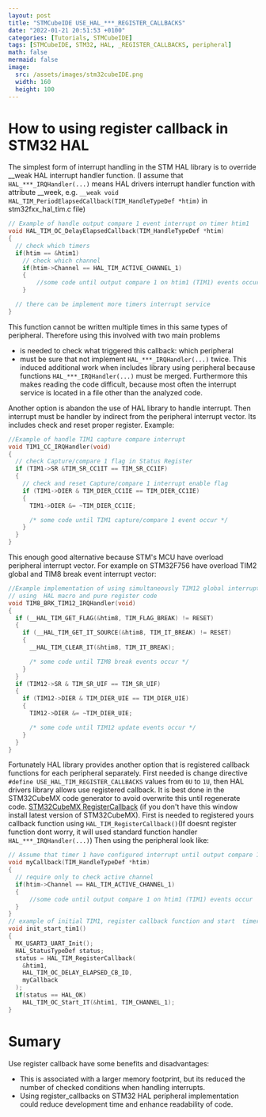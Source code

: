 ```yaml
---
layout: post
title: "STMCubeIDE USE_HAL_***_REGISTER_CALLBACKS"
date: "2022-01-21 20:51:53 +0100"
categories: [Tutorials, STMCubeIDE]
tags: [STMCubeIDE, STM32, HAL, _REGISTER_CALLBACKS, peripheral]
math: false
mermaid: false
image:
  src: /assets/images/stm32cubeIDE.png
  width: 160
  height: 100
---
```

# How to using register callback in STM32 HAL
The simplest form of interrupt handling in the STM HAL library is to override __weak HAL interrupt handler function. (I assume that ```HAL_***_IRQHandler(...)``` means HAL drivers interrupt handler function with attribute __week, e.g. ```__weak void HAL_TIM_PeriodElapsedCallback(TIM_HandleTypeDef *htim)``` in stm32fxx_hal_tim.c file)
```c
// Example of handle output compare 1 event interrupt on timer htim1
void HAL_TIM_OC_DelayElapsedCallback(TIM_HandleTypeDef *htim)
{
  // check which timers
  if(htim == &htim1)
    // check which channel
    if(htim->Channel == HAL_TIM_ACTIVE_CHANNEL_1)
    {
        //some code until output compare 1 on htim1 (TIM1) events occur
    }

  // there can be implement more timers interrupt service
}
```
This function cannot be written multiple times in this same types of peripheral. Therefore using this involved with two main problems
* is needed to check what triggered this callback: which peripheral
* must be sure that not implement ```HAL_***_IRQHandler(...)``` twice. This induced additional work when includes library using peripheral because functions ```HAL_***_IRQHandler(...)``` must be merged. Furthermore this makes reading the code difficult, because most often the interrupt service is located in a file other than the analyzed code.

Another option is abandon the use of HAL library to handle interrupt. Then interrupt must be handler by indirect from the peripheral interrupt vector. Its includes check and reset proper register. Example:
```c
//Example of handle TIM1 capture compare interrupt
void TIM1_CC_IRQHandler(void)
{
  // check Capture/compare 1 flag in Status Register
  if (TIM1->SR &TIM_SR_CC1IT == TIM_SR_CC1IF)
  {
    // check and reset Capture/compare 1 interrupt enable flag
  	if (TIM1->DIER & TIM_DIER_CC1IE == TIM_DIER_CC1IE)
  	{
  	  TIM1->DIER &= ~TIM_DIER_CC1IE;

      /* some code until TIM1 capture/compare 1 event occur */
  	}
  }
}
```
This enough good alternative because STM's MCU have overload peripheral interrupt vector. For example on STM32F756 have overload TIM2 global and TIM8 break event interrupt vector:
```c
//Example implementation of using simultaneously TIM12 global interrupt and TIM8 break event interrupt
// using  HAL macro and pure register code
void TIM8_BRK_TIM12_IRQHandler(void)
{
  if (__HAL_TIM_GET_FLAG(&htim8, TIM_FLAG_BREAK) != RESET)
  {
    if (__HAL_TIM_GET_IT_SOURCE(&htim8, TIM_IT_BREAK) != RESET)
    {
      __HAL_TIM_CLEAR_IT(&htim8, TIM_IT_BREAK);

      /* some code until TIM8 break events occur */
    }
  }
  if (TIM12->SR & TIM_SR_UIF == TIM_SR_UIF)
  {
  	if (TIM12->DIER & TIM_DIER_UIE == TIM_DIER_UIE)
  	{
  	  TIM12->DIER &= ~TIM_DIER_UIE;

      /* some code until TIM12 update events occur */
  	}
  }
}
```
Fortunately HAL library provides another option that is registered callback functions for each peripheral separately. First needed is change directive ```#define USE_HAL_TIM_REGISTER_CALLBACKS``` values from ```0U``` to ```1U```, then HAL drivers library allows use registered callback. It is best done in the STM32CubeMX code generator to avoid overwrite this until regenerate code. [STM32CubeMX RegisterCallback](/assets/Post_1/stm32mx.png)
(if you don't have this window install latest version of STM32CubeMX). First is needed to registered yours callback function using ```HAL_TIM_RegisterCallback()```(If doesnt register function dont worry, it will used standard function handler ```HAL_***_IRQHandler(...)```) Then using the peripheral look like:

```c
// Assume that timer 1 have configured interrupt until output compare 1 event, and callback register function is myCallback
void myCallback(TIM_HandleTypeDef *htim)
{
  // require only to check active channel
  if(htim->Channel == HAL_TIM_ACTIVE_CHANNEL_1)
  {
      //some code until output compare 1 on htim1 (TIM1) events occur
  }
}
// example of initial TIM1, register callback function and start  timer with interrupt
void init_start_tim1()
{
  MX_USART3_UART_Init();
  HAL_StatusTypeDef status;
  status = HAL_TIM_RegisterCallback(
    &htim1,
    HAL_TIM_OC_DELAY_ELAPSED_CB_ID,
    myCallback
  );
  if(status == HAL_OK)
    HAL_TIM_OC_Start_IT(&htim1, TIM_CHANNEL_1);
}
```
# Sumary
Use register callback have some benefits and disadvantages:
* This is associated with a larger memory footprint, but its reduced the number of checked conditions when handling interrupts.  
* Using register_callbacks on STM32 HAL peripheral implementation could reduce development time and enhance readability of code.

